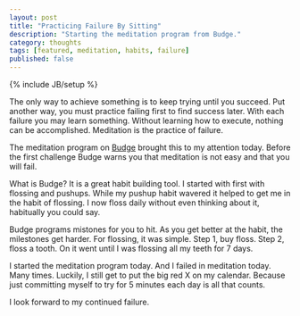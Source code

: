 ```yaml
---
layout: post 
title: "Practicing Failure By Sitting" 
description: "Starting the meditation program from Budge." 
category: thoughts 
tags: [featured, meditation, habits, failure]
published: false
---
```

{% include JB/setup %}

The only way to achieve something is to keep trying until you succeed. Put another way, you must practice failing first to find success later. With each failure you may learn something. Without learning how to execute, nothing can be accomplished. Meditation is the practice of failure.

The meditation program on [Budge](http://bud.ge/) brought this to my attention today. Before the first challenge Budge warns you that meditation is not easy and that you will fail. 

What is Budge? It is a great habit building tool. I started with first with flossing and pushups. While my pushup habit wavered it helped to get me in the habit of flossing. I now floss daily without even thinking about it, habitually you could say. 

Budge programs mistones for you to hit. As you get better at the habit, the milestones get harder. For flossing, it was simple. Step 1, buy floss. Step 2, floss a tooth. On it went until I was flossing all my teeth for 7 days.

I started the meditation program today. And I failed in meditation today. Many times. Luckily, I still get to put the big red X on my calendar. Because just committing myself to try for 5 minutes each day is all that counts.

I look forward to my continued failure.
